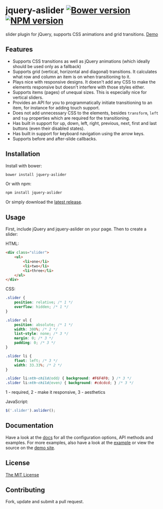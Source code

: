 # jquery-aslider [![Bower version](https://badge.fury.io/bo/jquery-aslider.svg)](http://badge.fury.io/bo/jquery-aslider) [![NPM version](https://badge.fury.io/js/jquery-aslider.svg)](http://badge.fury.io/js/jquery-aslider)

slider plugin for jQuery, supports CSS animations and grid transitions. [Demo](http://joelmukuthu.github.io/jquery-aslider/)

## Features

* Supports CSS transitions as well as jQuery animations (which ideally should be used only as a fallback)
* Supports grid (vertical, horizontal and diagonal) transitions. It calculates what row and column an item is on when transitioning to it.
* Plays nice with responsive designs. It doesn't add any CSS to make the elements responsive but doesn't interfere with those styles either.
* Supports items (pages) of unequal sizes. This is especially nice for vertical sliders.
* Provides an API for you to programmatically initiate transitioning to an item, for instance for adding touch support.
* Does not add unnecessary CSS to the elements, besides `transform`, `left` and `top` properties which are required for the transitioning.
* Has built in support for up, down, left, right, previous, next, first and last buttons (even their disabled states).
* Has built in support for keyboard navigation using the arrow keys.
* Supports before and after-slide callbacks.

## Installation
Install with bower:
```sh
bower install jquery-aslider
```
Or with npm:
```sh
npm install jquery-aslider
```
Or simply download the [latest release](https://github.com/joelmukuthu/jquery-aslider/releases/latest).

## Usage

First, include jQuery and jquery-aslider on your page. Then to create a slider:

HTML:

```html
<div class="slider">
    <ul>
        <li>one</li>
        <li>two</li>
        <li>three</li>
    </ul>
</div>
```

CSS:

```css
.slider {
    position: relative; /* 1 */
    overflow: hidden; /* 1 */
}

.slider ul {
    position: absolute; /* 1 */
    width: 300%; /* 2 */
    list-style: none; /* 3 */
    margin: 0; /* 3 */
    padding: 0; /* 3 */
}

.slider li {
    float: left; /* 3 */
    width: 33.33%; /* 2 */
}

.slider li:nth-child(odd) { background: #F6F4F0; } /* 3 */
.slider li:nth-child(even) { background: #cdcdcd; } /* 3 */
```

1 - required,
2 - make it responsive,
3 - aesthetics

JavaScript:

```javascript
$('.slider').aslider();
```

## Documentation
Have a look at the [docs](DOCS.md) for all the configuration options, API methods and examples. For more examples, also have a look at the [example](example) or view the source on the [demo site](http://joelmukuthu.github.io/jquery-aslider/).

## License

[The MIT License](LICENSE.md)

## Contributing

Fork, update and submit a pull request.
